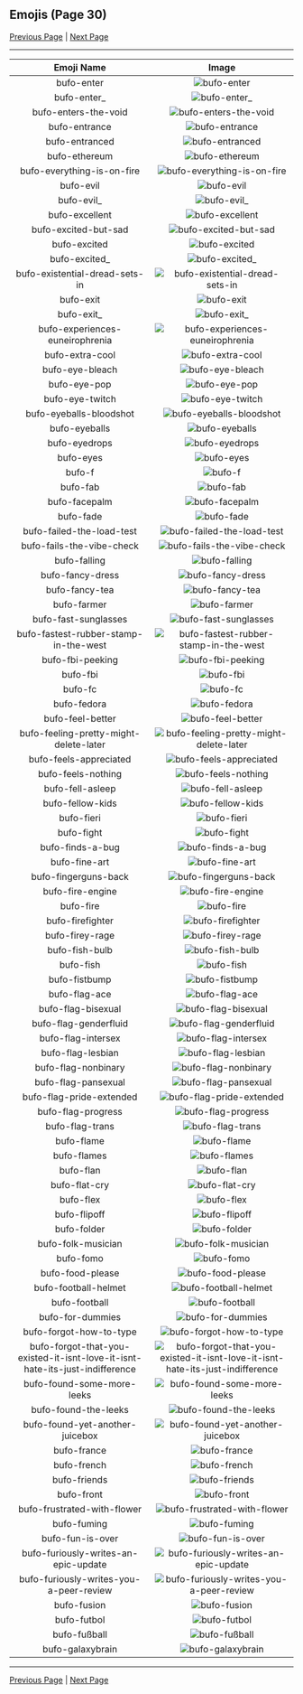 
## Emojis (Page 30)

[Previous Page](/docs/hc/page-b-0029.md)
  | [Next Page](/docs/hc/page-b-0031.md)

<hr />

|Emoji Name|Image|
| :-: | :-: |
|bufo-enter| ![bufo-enter](/emojis/hc/bufo-enter.gif)|
|bufo-enter_| ![bufo-enter_](/emojis/hc/bufo-enter_.gif)|
|bufo-enters-the-void| ![bufo-enters-the-void](/emojis/hc/bufo-enters-the-void.gif)|
|bufo-entrance| ![bufo-entrance](/emojis/hc/bufo-entrance.gif)|
|bufo-entranced| ![bufo-entranced](/emojis/hc/bufo-entranced.jpg)|
|bufo-ethereum| ![bufo-ethereum](/emojis/hc/bufo-ethereum.png)|
|bufo-everything-is-on-fire| ![bufo-everything-is-on-fire](/emojis/hc/bufo-everything-is-on-fire.gif)|
|bufo-evil| ![bufo-evil](/emojis/hc/bufo-evil.png)|
|bufo-evil_| ![bufo-evil_](/emojis/hc/bufo-evil_.png)|
|bufo-excellent| ![bufo-excellent](/emojis/hc/bufo-excellent.png)|
|bufo-excited-but-sad| ![bufo-excited-but-sad](/emojis/hc/bufo-excited-but-sad.png)|
|bufo-excited| ![bufo-excited](/emojis/hc/bufo-excited.gif)|
|bufo-excited_| ![bufo-excited_](/emojis/hc/bufo-excited_.gif)|
|bufo-existential-dread-sets-in| ![bufo-existential-dread-sets-in](/emojis/hc/bufo-existential-dread-sets-in.gif)|
|bufo-exit| ![bufo-exit](/emojis/hc/bufo-exit.gif)|
|bufo-exit_| ![bufo-exit_](/emojis/hc/bufo-exit_.gif)|
|bufo-experiences-euneirophrenia| ![bufo-experiences-euneirophrenia](/emojis/hc/bufo-experiences-euneirophrenia.png)|
|bufo-extra-cool| ![bufo-extra-cool](/emojis/hc/bufo-extra-cool.gif)|
|bufo-eye-bleach| ![bufo-eye-bleach](/emojis/hc/bufo-eye-bleach.png)|
|bufo-eye-pop| ![bufo-eye-pop](/emojis/hc/bufo-eye-pop.png)|
|bufo-eye-twitch| ![bufo-eye-twitch](/emojis/hc/bufo-eye-twitch.gif)|
|bufo-eyeballs-bloodshot| ![bufo-eyeballs-bloodshot](/emojis/hc/bufo-eyeballs-bloodshot.png)|
|bufo-eyeballs| ![bufo-eyeballs](/emojis/hc/bufo-eyeballs.png)|
|bufo-eyedrops| ![bufo-eyedrops](/emojis/hc/bufo-eyedrops.gif)|
|bufo-eyes| ![bufo-eyes](/emojis/hc/bufo-eyes.png)|
|bufo-f| ![bufo-f](/emojis/hc/bufo-f.png)|
|bufo-fab| ![bufo-fab](/emojis/hc/bufo-fab.png)|
|bufo-facepalm| ![bufo-facepalm](/emojis/hc/bufo-facepalm.png)|
|bufo-fade| ![bufo-fade](/emojis/hc/bufo-fade.gif)|
|bufo-failed-the-load-test| ![bufo-failed-the-load-test](/emojis/hc/bufo-failed-the-load-test.png)|
|bufo-fails-the-vibe-check| ![bufo-fails-the-vibe-check](/emojis/hc/bufo-fails-the-vibe-check.png)|
|bufo-falling| ![bufo-falling](/emojis/hc/bufo-falling.png)|
|bufo-fancy-dress| ![bufo-fancy-dress](/emojis/hc/bufo-fancy-dress.png)|
|bufo-fancy-tea| ![bufo-fancy-tea](/emojis/hc/bufo-fancy-tea.png)|
|bufo-farmer| ![bufo-farmer](/emojis/hc/bufo-farmer.png)|
|bufo-fast-sunglasses| ![bufo-fast-sunglasses](/emojis/hc/bufo-fast-sunglasses.png)|
|bufo-fastest-rubber-stamp-in-the-west| ![bufo-fastest-rubber-stamp-in-the-west](/emojis/hc/bufo-fastest-rubber-stamp-in-the-west.png)|
|bufo-fbi-peeking| ![bufo-fbi-peeking](/emojis/hc/bufo-fbi-peeking.png)|
|bufo-fbi| ![bufo-fbi](/emojis/hc/bufo-fbi.gif)|
|bufo-fc| ![bufo-fc](/emojis/hc/bufo-fc.gif)|
|bufo-fedora| ![bufo-fedora](/emojis/hc/bufo-fedora.png)|
|bufo-feel-better| ![bufo-feel-better](/emojis/hc/bufo-feel-better.png)|
|bufo-feeling-pretty-might-delete-later| ![bufo-feeling-pretty-might-delete-later](/emojis/hc/bufo-feeling-pretty-might-delete-later.png)|
|bufo-feels-appreciated| ![bufo-feels-appreciated](/emojis/hc/bufo-feels-appreciated.png)|
|bufo-feels-nothing| ![bufo-feels-nothing](/emojis/hc/bufo-feels-nothing.png)|
|bufo-fell-asleep| ![bufo-fell-asleep](/emojis/hc/bufo-fell-asleep.png)|
|bufo-fellow-kids| ![bufo-fellow-kids](/emojis/hc/bufo-fellow-kids.png)|
|bufo-fieri| ![bufo-fieri](/emojis/hc/bufo-fieri.png)|
|bufo-fight| ![bufo-fight](/emojis/hc/bufo-fight.png)|
|bufo-finds-a-bug| ![bufo-finds-a-bug](/emojis/hc/bufo-finds-a-bug.png)|
|bufo-fine-art| ![bufo-fine-art](/emojis/hc/bufo-fine-art.png)|
|bufo-fingerguns-back| ![bufo-fingerguns-back](/emojis/hc/bufo-fingerguns-back.png)|
|bufo-fire-engine| ![bufo-fire-engine](/emojis/hc/bufo-fire-engine.png)|
|bufo-fire| ![bufo-fire](/emojis/hc/bufo-fire.gif)|
|bufo-firefighter| ![bufo-firefighter](/emojis/hc/bufo-firefighter.png)|
|bufo-firey-rage| ![bufo-firey-rage](/emojis/hc/bufo-firey-rage.png)|
|bufo-fish-bulb| ![bufo-fish-bulb](/emojis/hc/bufo-fish-bulb.png)|
|bufo-fish| ![bufo-fish](/emojis/hc/bufo-fish.png)|
|bufo-fistbump| ![bufo-fistbump](/emojis/hc/bufo-fistbump.gif)|
|bufo-flag-ace| ![bufo-flag-ace](/emojis/hc/bufo-flag-ace.png)|
|bufo-flag-bisexual| ![bufo-flag-bisexual](/emojis/hc/bufo-flag-bisexual.png)|
|bufo-flag-genderfluid| ![bufo-flag-genderfluid](/emojis/hc/bufo-flag-genderfluid.png)|
|bufo-flag-intersex| ![bufo-flag-intersex](/emojis/hc/bufo-flag-intersex.png)|
|bufo-flag-lesbian| ![bufo-flag-lesbian](/emojis/hc/bufo-flag-lesbian.png)|
|bufo-flag-nonbinary| ![bufo-flag-nonbinary](/emojis/hc/bufo-flag-nonbinary.png)|
|bufo-flag-pansexual| ![bufo-flag-pansexual](/emojis/hc/bufo-flag-pansexual.png)|
|bufo-flag-pride-extended| ![bufo-flag-pride-extended](/emojis/hc/bufo-flag-pride-extended.png)|
|bufo-flag-progress| ![bufo-flag-progress](/emojis/hc/bufo-flag-progress.png)|
|bufo-flag-trans| ![bufo-flag-trans](/emojis/hc/bufo-flag-trans.png)|
|bufo-flame| ![bufo-flame](/emojis/hc/bufo-flame.gif)|
|bufo-flames| ![bufo-flames](/emojis/hc/bufo-flames.gif)|
|bufo-flan| ![bufo-flan](/emojis/hc/bufo-flan.png)|
|bufo-flat-cry| ![bufo-flat-cry](/emojis/hc/bufo-flat-cry.gif)|
|bufo-flex| ![bufo-flex](/emojis/hc/bufo-flex.gif)|
|bufo-flipoff| ![bufo-flipoff](/emojis/hc/bufo-flipoff.png)|
|bufo-folder| ![bufo-folder](/emojis/hc/bufo-folder.png)|
|bufo-folk-musician| ![bufo-folk-musician](/emojis/hc/bufo-folk-musician.png)|
|bufo-fomo| ![bufo-fomo](/emojis/hc/bufo-fomo.png)|
|bufo-food-please| ![bufo-food-please](/emojis/hc/bufo-food-please.png)|
|bufo-football-helmet| ![bufo-football-helmet](/emojis/hc/bufo-football-helmet.png)|
|bufo-football| ![bufo-football](/emojis/hc/bufo-football.png)|
|bufo-for-dummies| ![bufo-for-dummies](/emojis/hc/bufo-for-dummies.png)|
|bufo-forgot-how-to-type| ![bufo-forgot-how-to-type](/emojis/hc/bufo-forgot-how-to-type.gif)|
|bufo-forgot-that-you-existed-it-isnt-love-it-isnt-hate-its-just-indifference| ![bufo-forgot-that-you-existed-it-isnt-love-it-isnt-hate-its-just-indifference](/emojis/hc/bufo-forgot-that-you-existed-it-isnt-love-it-isnt-hate-its-just-indifference.png)|
|bufo-found-some-more-leeks| ![bufo-found-some-more-leeks](/emojis/hc/bufo-found-some-more-leeks.png)|
|bufo-found-the-leeks| ![bufo-found-the-leeks](/emojis/hc/bufo-found-the-leeks.png)|
|bufo-found-yet-another-juicebox| ![bufo-found-yet-another-juicebox](/emojis/hc/bufo-found-yet-another-juicebox.png)|
|bufo-france| ![bufo-france](/emojis/hc/bufo-france.gif)|
|bufo-french| ![bufo-french](/emojis/hc/bufo-french.png)|
|bufo-friends| ![bufo-friends](/emojis/hc/bufo-friends.png)|
|bufo-front| ![bufo-front](/emojis/hc/bufo-front.png)|
|bufo-frustrated-with-flower| ![bufo-frustrated-with-flower](/emojis/hc/bufo-frustrated-with-flower.png)|
|bufo-fuming| ![bufo-fuming](/emojis/hc/bufo-fuming.png)|
|bufo-fun-is-over| ![bufo-fun-is-over](/emojis/hc/bufo-fun-is-over.png)|
|bufo-furiously-writes-an-epic-update| ![bufo-furiously-writes-an-epic-update](/emojis/hc/bufo-furiously-writes-an-epic-update.gif)|
|bufo-furiously-writes-you-a-peer-review| ![bufo-furiously-writes-you-a-peer-review](/emojis/hc/bufo-furiously-writes-you-a-peer-review.gif)|
|bufo-fusion| ![bufo-fusion](/emojis/hc/bufo-fusion.png)|
|bufo-futbol| ![bufo-futbol](/emojis/hc/bufo-futbol.gif)|
|bufo-fußball| ![bufo-fußball](/emojis/hc/bufo-fußball.png)|
|bufo-galaxybrain| ![bufo-galaxybrain](/emojis/hc/bufo-galaxybrain.png)|

<hr/>

[Previous Page](/docs/hc/page-b-0029.md)
  | [Next Page](/docs/hc/page-b-0031.md)